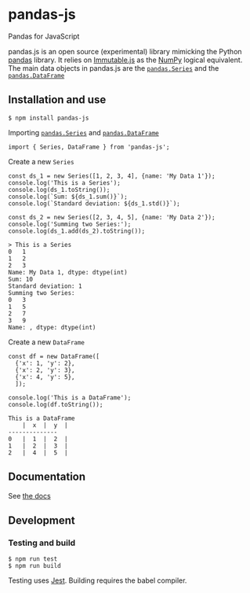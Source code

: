 # pandas-js
Pandas for JavaScript

pandas.js is an open source (experimental) library mimicking the Python [pandas](http://pandas.pydata.org/) library. It relies on [Immutable.js](https://facebook.github.io/immutable-js/) as the [NumPy](http://www.numpy.org/) logical equivalent. The main data objects in pandas.js are the [`pandas.Series`](#series) and the [`pandas.DataFrame`](#dataframe)

## Installation and use
```
$ npm install pandas-js
```

Importing [`pandas.Series`](#series) and [`pandas.DataFrame`](#dataframe)
```
import { Series, DataFrame } from 'pandas-js';
```

Create a new `Series`
```
const ds_1 = new Series([1, 2, 3, 4], {name: 'My Data 1'});
console.log('This is a Series');
console.log(ds_1.toString());
console.log(`Sum: ${ds_1.sum()}`);
console.log(`Standard deviation: ${ds_1.std()}`);

const ds_2 = new Series([2, 3, 4, 5], {name: 'My Data 2'});
console.log('Summing two Series:');
console.log(ds_1.add(ds_2).toString());
```
```
> This is a Series
0	1
1	2
2	3
Name: My Data 1, dtype: dtype(int)
Sum: 10
Standard deviation: 1
Summing two Series:
0	3
1	5
2	7
3	9
Name: , dtype: dtype(int)
```

Create a new `DataFrame`
```
const df = new DataFrame([
  {'x': 1, 'y': 2},
  {'x': 2, 'y': 3},
  {'x': 4, 'y': 5},
  ]);

console.log('This is a DataFrame');
console.log(df.toString());
```

```
This is a DataFrame
	|  x  |  y  |
--------------
0	|  1  |  2  |
1	|  2  |  3  |
2	|  4  |  5  |
```

## Documentation

See [the docs](https://stratodem.github.io/pandas.js-docs/)

## Development

### Testing and build
```
$ npm run test
$ npm run build
```
Testing uses [Jest](https://facebook.github.io/jest/). Building requires the babel compiler.
